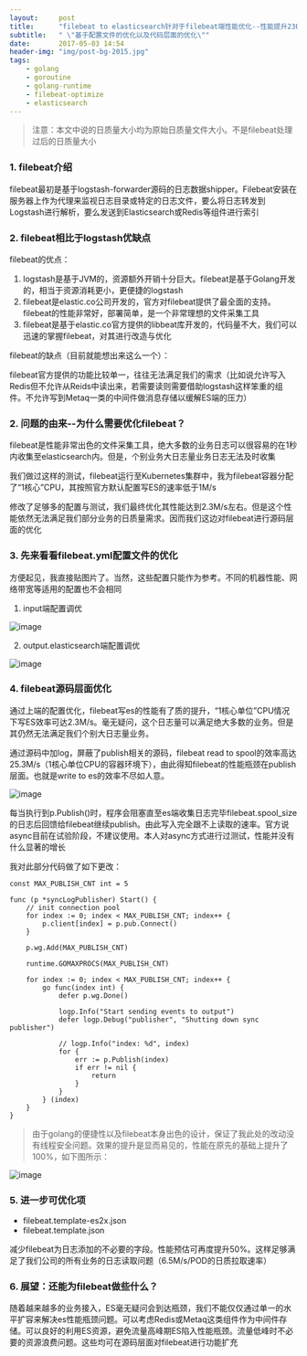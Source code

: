 ```yaml
---
layout:     post
title:      "filebeat to elasticsearch针对于filebeat端性能优化--性能提升230%"
subtitle:   " \"基于配置文件的优化以及代码层面的优化\""
date:       2017-05-03 14:54
header-img: "img/post-bg-2015.jpg" 
tags:
    - golang
    - goroutine
    - golang-runtime
    - filebeat-optimize
    - elasticsearch
---
```


> 注意：本文中说的日质量大小均为原始日质量文件大小。不是filebeat处理过后的日质量大小

### 1. filebeat介绍

filebeat最初是基于logstash-forwarder源码的日志数据shipper。Filebeat安装在服务器上作为代理来监视日志目录或特定的日志文件，要么将日志转发到Logstash进行解析，要么发送到Elasticsearch或Redis等组件进行索引

### 2. filebeat相比于logstash优缺点

filebeat的优点：

1. logstash是基于JVM的，资源额外开销十分巨大。filebeat是基于Golang开发的，相当于资源消耗更小，更便捷的logstash
2. filebeat是elastic.co公司开发的，官方对filebeat提供了最全面的支持。filebeat的性能非常好，部署简单，是一个非常理想的文件采集工具
3. filebeat是基于elastic.co官方提供的libbeat库开发的，代码量不大，我们可以迅速的掌握filebeat，对其进行改造与优化

filebeat的缺点（目前就能想出来这么一个）：

filebeat官方提供的功能比较单一，往往无法满足我们的需求（比如说允许写入Redis但不允许从Reids中读出来，若需要读则需要借助logstash这样笨重的组件。不允许写到Metaq一类的中间件做消息存储以缓解ES端的压力）

### 2. 问题的由来--为什么需要优化filebeat？

filebeat是性能非常出色的文件采集工具，绝大多数的业务日志可以很容易的在1秒内收集至elasticsearch内。但是，个别业务大日志量业务日志无法及时收集

我们做过这样的测试，filebeat运行至Kubernetes集群中，我为filebeat容器分配了“1核心”CPU，其按照官方默认配置写ES的速率低于1M/s

修改了足够多的配置与测试，我们最终优化其性能达到2.3M/s左右。但是这个性能依然无法满足我们部分业务的日质量需求。因而我们这边对filebeat进行源码层面的优化

### 3. 先来看看filebeat.yml配置文件的优化

方便起见，我直接贴图片了。当然，这些配置只能作为参考。不同的机器性能、网络带宽等适用的配置也不会相同

1. input端配置调优

![image](https://lpc-win32.github.io/img/2017-05-03/optimize-1.png)

2. output.elasticsearch端配置调优

![image](https://lpc-win32.github.io/img/2017-05-03/optimize-1.png)

### 4. filebeat源码层面优化

通过上端的配置优化，filebeat写es的性能有了质的提升，“1核心单位”CPU情况下写ES效率可达2.3M/s。毫无疑问，这个日志量可以满足绝大多数的业务。但是其仍然无法满足我们个别大日志量业务。

通过源码中加log，屏蔽了publish相关的源码，filebeat read to spool的效率高达25.3M/s（1核心单位CPU的容器环境下），由此得知filebeat的性能瓶颈在publish层面。也就是write to es的效率不尽如人意。

![image](https://lpc-win32.github.io/img/2017-05-03/code-1.png)

每当执行到p.Publish()时，程序会阻塞直至es端收集日志完毕filebeat.spool\_size的日志后回馈给filebeat继续publish。由此写入完全跟不上读取的速率。官方说async目前在试验阶段，不建议使用。本人对async方式进行过测试，性能并没有什么显著的增长

我对此部分代码做了如下更改：

```
const MAX_PUBLISH_CNT int = 5

func (p *syncLogPublisher) Start() {
    // init connection pool
    for index := 0; index < MAX_PUBLISH_CNT; index++ {
        p.client[index] = p.pub.Connect()
    }

    p.wg.Add(MAX_PUBLISH_CNT)

    runtime.GOMAXPROCS(MAX_PUBLISH_CNT)

    for index := 0; index < MAX_PUBLISH_CNT; index++ {
        go func(index int) {
            defer p.wg.Done()

            logp.Info("Start sending events to output")
            defer logp.Debug("publisher", "Shutting down sync publisher")

            // logp.Info("index: %d", index)
            for {
                err := p.Publish(index)
                if err != nil {
                    return
                }
            }
        } (index)
    }
}
```

> 由于golang的便捷性以及filebeat本身出色的设计，保证了我此处的改动没有线程安全问题。效果的提升是显而易见的，性能在原先的基础上提升了100%，如下图所示：

![image](https://lpc-win32.github.io/img/2017-05-03/filebeat-es.png)

### 5. 进一步可优化项

- filebeat.template-es2x.json
- filebeat.template.json

减少filebeat为日志添加的不必要的字段。性能预估可再度提升50%。这样足够满足了我们公司的所有业务的日志读取问题（6.5M/s/POD的日质拉取速率）

### 6. 展望：还能为filebeat做些什么？

随着越来越多的业务接入，ES毫无疑问会到达瓶颈，我们不能仅仅通过单一的水平扩容来解决es性能瓶颈问题。可以考虑Redis或Metaq这类组件作为中间件存储。可以良好的利用ES资源，避免流量高峰期ES陷入性能瓶颈。流量低峰时不必要的资源浪费问题。这些均可在源码层面对filebeat进行功能扩充
